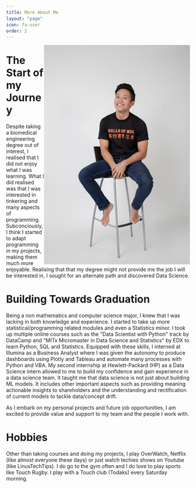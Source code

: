 ```yaml
---
title: More About Me
layout: "page"
icon: fa-user
order: 2
---
```



<img src="assets/images/HONUS_ME.jpeg"
align="right" class="wrapright"  alt="Me" 
height="600px" width="400px"/>

# The Start of my Journey
Despite taking a biomedical engineering degree out of interest, I realised that I did not enjoy what I was learning. 
What I did realised was that I was interested in tinkering and many aspects of programming. 
Subconciously, I think I started to adapt programming in my projects, making them much more enjoyable. 
Realising that that my degree might not provide me the job I will be interested in,
I sought for an alternate path and discovered Data Science.

# Building Towards Graduation
Being a non mathematics and computer science major, I knew that I was lacking in both knowledge and experience. I started to take up more
statistical/programming related modules and even a Statistics minor. I took up multiple online courses such as the "Data Scientist with Python" track 
by DataCamp and "MITx Micromaster in Data Science and Statistics" by EDX to learn Python, SQL and Statistics. 
Equipped with these skills, I interned at Illumina as a Business Analyst where I was given the autonomy to produce dashboards using Plotly and Tableau
and automate many processes with Python and VBA. My second internship at Hewlett-Packard (HP) as a Data Science intern allowed to me to build my confidence and 
gain experience in a data science team. It taught me that data science is not just about building ML models. It includes other 
important aspects such as providing meaning actionable insights to shareholders and the understanding and rectification of current models to tackle 
data/concept drift. 

As I embark on my personal projects and future job opportunities, I am excited to provide value and support to my team and the people I work with.


# Hobbies
Other than taking courses and doing my projects, I play OverWatch, Netflix (like almost everyone these days) or just watch techies shows on Youtube 
(like LinusTechTips). I do go to the gym often and I do love to play sports like Touch Rugby. I play with a Touch club (Todaks) every Saturday morning.
